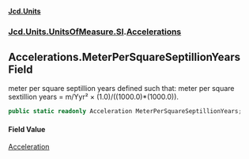 #### [Jcd.Units](index.md 'index')

### [Jcd.Units.UnitsOfMeasure.SI](Jcd.Units.UnitsOfMeasure.SI.md 'Jcd.Units.UnitsOfMeasure.SI').[Accelerations](Accelerations.md 'Jcd.Units.UnitsOfMeasure.SI.Accelerations')

## Accelerations.MeterPerSquareSeptillionYears Field

meter per square septillion years defined such that: meter per square sextillion years = m/Yyr² ×
(1.0)/((1000.0)*(1000.0)).

```csharp
public static readonly Acceleration MeterPerSquareSeptillionYears;
```

#### Field Value

[Acceleration](Acceleration.md 'Jcd.Units.UnitTypes.Acceleration')